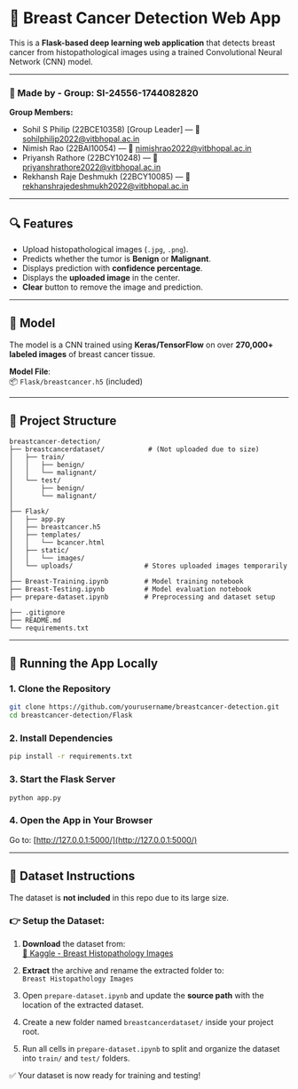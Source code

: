 # 🧠 Breast Cancer Detection Web App

This is a **Flask-based deep learning web application** that detects breast cancer from histopathological images using a trained Convolutional Neural Network (CNN) model.

---

### 👥 Made by - Group: SI-24556-1744082820

**Group Members:**
- Sohil S Philip (22BCE10358) [Group Leader] — 📧 sohilphilip2022@vitbhopal.ac.in
- Nimish Rao (22BAI10054) — 📧 nimishrao2022@vitbhopal.ac.in
- Priyansh Rathore (22BCY10248) — 📧 priyanshrathore2022@vitbhopal.ac.in
- Rekhansh Raje Deshmukh (22BCY10085) — 📧 rekhanshrajedeshmukh2022@vitbhopal.ac.in

---

## 🔍 Features

- Upload histopathological images (`.jpg`, `.png`).
- Predicts whether the tumor is **Benign** or **Malignant**.
- Displays prediction with **confidence percentage**.
- Displays the **uploaded image** in the center.
- **Clear** button to remove the image and prediction.

---

## 🧠 Model

The model is a CNN trained using **Keras/TensorFlow** on over **270,000+ labeled images** of breast cancer tissue.

**Model File**:  
📦 `Flask/breastcancer.h5` (included)

---

## 📂 Project Structure

```
breastcancer-detection/
├── breastcancerdataset/           # (Not uploaded due to size)
│   ├── train/
│   │   ├── benign/
│   │   └── malignant/
│   └── test/
│       ├── benign/
│       └── malignant/
│
├── Flask/
│   ├── app.py
│   ├── breastcancer.h5
│   ├── templates/
│   │   └── bcancer.html
│   ├── static/
│   │   └── images/
│   └── uploads/                  # Stores uploaded images temporarily
│
├── Breast-Training.ipynb         # Model training notebook
├── Breast-Testing.ipynb          # Model evaluation notebook
├── prepare-dataset.ipynb         # Preprocessing and dataset setup

├── .gitignore
├── README.md
└── requirements.txt
```

---

## 🚀 Running the App Locally

### 1. Clone the Repository

```bash
git clone https://github.com/yourusername/breastcancer-detection.git
cd breastcancer-detection/Flask
```

### 2. Install Dependencies

```bash
pip install -r requirements.txt
```

### 3. Start the Flask Server

```bash
python app.py
```

### 4. Open the App in Your Browser

Go to: [http://127.0.0.1:5000/](http://127.0.0.1:5000/)

---

## 📁 Dataset Instructions

The dataset is **not included** in this repo due to its large size.

### 👉 Setup the Dataset:

1. **Download** the dataset from:  
   [🔗 Kaggle - Breast Histopathology Images](https://www.kaggle.com/paultimothymooney/breast-histopathology-images)

2. **Extract** the archive and rename the extracted folder to:  
   `Breast Histopathology Images`

3. Open `prepare-dataset.ipynb` and update the **source path** with the location of the extracted dataset.

4. Create a new folder named `breastcancerdataset/` inside your project root.

5. Run all cells in `prepare-dataset.ipynb` to split and organize the dataset into `train/` and `test/` folders.

✅ Your dataset is now ready for training and testing!
